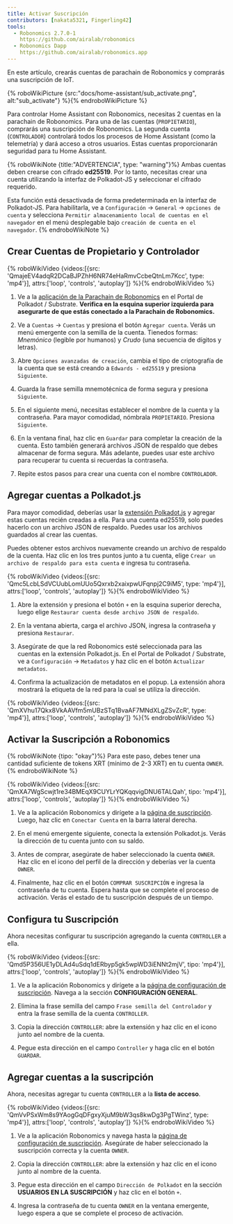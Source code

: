 ```yaml
---
title: Activar Suscripción
contributors: [nakata5321, Fingerling42]
tools:
  - Robonomics 2.7.0-1
    https://github.com/airalab/robonomics
  - Robonomics Dapp
    https://github.com/airalab/robonomics.app
---
```


En este artículo, crearás cuentas de parachain de Robonomics y comprarás una suscripción de IoT.

{% roboWikiPicture {src:"docs/home-assistant/sub_activate.png", alt:"sub_activate"} %}{% endroboWikiPicture %}

Para controlar Home Assistant con Robonomics, necesitas 2 cuentas en la parachain de Robonomics. Para una de las cuentas (`PROPIETARIO`), comprarás una suscripción de Robonomics. La segunda cuenta (`CONTROLADOR`) controlará todos los procesos de Home Assistant (como la telemetría) y dará acceso a otros usuarios. Estas cuentas proporcionarán seguridad para tu Home Assistant.

{% roboWikiNote {title:"ADVERTENCIA", type: "warning"}%}
Ambas cuentas deben crearse con cifrado **ed25519**. Por lo tanto, necesitas crear una cuenta utilizando la interfaz de Polkadot-JS y seleccionar el cifrado requerido.

Esta función está desactivada de forma predeterminada en la interfaz de Polkadot-JS. Para habilitarla, ve a `Configuración` -> `General` -> `opciones de cuenta` y selecciona `Permitir almacenamiento local de cuentas en el navegador` en el menú desplegable bajo `creación de cuenta en el navegador`.
{% endroboWikiNote %}

## Crear Cuentas de Propietario y Controlador

{% roboWikiVideo {videos:[{src: 'QmajeEV4adqR2DCaBJPZhH6NR74eHaRmvCcbeQtnLm7Kcc', type: 'mp4'}], attrs:['loop', 'controls', 'autoplay']} %}{% endroboWikiVideo %}

1. Ve a la [aplicación de la Parachain de Robonomics](https://polkadot.js.org/apps/?rpc=wss%3A%2F%2Fkusama.rpc.robonomics.network%2F#/) en el Portal de Polkadot / Substrate. **Verifica en la esquina superior izquierda para asegurarte de que estás conectado a la Parachain de Robonomics.**

2. Ve a `Cuentas` -> `Cuentas` y presiona el botón `Agregar cuenta`. Verás un menú emergente con la semilla de la cuenta. Tienedos formas: *Mnemónico* (legible por humanos) y *Crudo* (una secuencia de dígitos y letras).

3. Abre `Opciones avanzadas de creación`, cambia el tipo de criptografía de la cuenta que se está creando a `Edwards - ed25519` y presiona `Siguiente`.

4. Guarda la frase semilla mnemotécnica de forma segura y presiona `Siguiente`.

5. En el siguiente menú, necesitas establecer el nombre de la cuenta y la contraseña. Para mayor comodidad, nómbrala `PROPIETARIO`. Presiona `Siguiente`.

6. En la ventana final, haz clic en `Guardar` para completar la creación de la cuenta. Esto también generará archivos JSON de respaldo que debes almacenar de forma segura. Más adelante, puedes usar este archivo para recuperar tu cuenta si recuerdas la contraseña.

7. Repite estos pasos para crear una cuenta con el nombre `CONTROLADOR`.


## Agregar cuentas a Polkadot.js

Para mayor comodidad, deberías usar la [extensión Polkadot.js](https://polkadot.js.org/extension/) y agregar estas cuentas recién creadas a ella. Para una cuenta ed25519, solo puedes hacerlo con un archivo JSON de respaldo. Puedes usar los archivos guardados al crear las cuentas.

Puedes obtener estos archivos nuevamente creando un archivo de respaldo de la cuenta. Haz clic en los tres puntos junto a tu cuenta, elige `Crear un archivo de respaldo para esta cuenta` e ingresa tu contraseña.

{% roboWikiVideo {videos:[{src: 'Qmc5LcbLSdVCUubLomUUo5Qxrxb2xaixpwUFqnpj2C9iM5', type: 'mp4'}], attrs:['loop', 'controls', 'autoplay']} %}{% endroboWikiVideo %}

1. Abre la extensión y presiona el botón `+` en la esquina superior derecha, luego elige `Restaurar cuenta desde archivo JSON de respaldo`.

2. En la ventana abierta, carga el archivo JSON, ingresa la contraseña y presiona `Restaurar`.

3. Asegúrate de que la red Robonomics esté seleccionada para las cuentas en la extensión Polkadot.js. En el Portal de Polkadot / Substrate, ve a `Configuración` -> `Metadatos` y haz clic en el botón `Actualizar metadatos`.

4. Confirma la actualización de metadatos en el popup. La extensión ahora mostrará la etiqueta de la red para la cual se utiliza la dirección.

{% roboWikiVideo {videos:[{src: 'QmXVhu17Qkx8VkAAVfm5mUBzSTq1BvaAF7MNdXLgZSvZcR', type: 'mp4'}], attrs:['loop', 'controls', 'autoplay']} %}{% endroboWikiVideo %}

## Activar la Suscripción a Robonomics

{% roboWikiNote {tipo: "okay"}%} Para este paso, debes tener una cantidad suficiente de tokens XRT (mínimo de 2-3 XRT) en tu cuenta `OWNER`. {% endroboWikiNote %}

{% roboWikiVideo {videos:[{src: 'QmXA7WgScwjt1re34BMEqX9CUYLrYQKqqvigDNU6TALQah', tipo: 'mp4'}], attrs:['loop', 'controls', 'autoplay']} %}{% endroboWikiVideo %}

1. Ve a la aplicación Robonomics y dirígete a la [página de suscripción](https://robonomics.app/#/rws-buy). Luego, haz clic en `Conectar Cuenta` en la barra lateral derecha.

2. En el menú emergente siguiente, conecta la extensión Polkadot.js. Verás la dirección de tu cuenta junto con su saldo.

3. Antes de comprar, asegúrate de haber seleccionado la cuenta `OWNER`. Haz clic en el icono del perfil de la dirección y deberías ver la cuenta `OWNER`.

4. Finalmente, haz clic en el botón `COMPRAR SUSCRIPCIÓN` e ingresa la contraseña de tu cuenta. Espera hasta que se complete el proceso de activación. Verás el estado de tu suscripción después de un tiempo.

## Configura tu Suscripción

Ahora necesitas configurar tu suscripción agregando la cuenta `CONTROLLER` a ella.

{% roboWikiVideo {videos:[{src: 'Qmd5P356UE1yDLAd4uSdq1dERbyp5gk5wpWD3iENNt2mjV', tipo: 'mp4'}], attrs:['loop', 'controls', 'autoplay']} %}{% endroboWikiVideo %}

1. Ve a la aplicación Robonomics y dirígete a la [página de configuración de suscripción](https://robonomics.app/#/rws-setup). Navega a la sección **CONFIGURACIÓN GENERAL**.

2. Elimina la frase semilla del campo `Frase semilla del Controlador` y entra la frase semilla de la cuenta `CONTROLLER`.

3. Copia la dirección `CONTROLLER`: abre la extensión y haz clic en el icono junto ael nombre de la cuenta.

4. Pegue esta dirección en el campo `Controller` y haga clic en el botón `GUARDAR`.

## Agregar cuentas a la suscripción

Ahora, necesitas agregar tu cuenta `CONTROLLER` a la **lista de acceso**.

{% roboWikiVideo {videos:[{src: 'QmVvPSxWm8s9YAogGqDFgxyXjuM9bW3qs8kwDg3PgTWinz', type: 'mp4'}], attrs:['loop', 'controls', 'autoplay']} %}{% endroboWikiVideo %}

1. Ve a la aplicación Robonomics y navega hasta la [página de configuración de suscripción](https://robonomics.app/#/rws-setup). Asegúrate de haber seleccionado la suscripción correcta y la cuenta `OWNER`.

2. Copia la dirección `CONTROLLER`: abre la extensión y haz clic en el icono junto al nombre de la cuenta.

3. Pegue esta dirección en el campo `Dirección de Polkadot` en la sección **USUARIOS EN LA SUSCRIPCIÓN** y haz clic en el botón `+`.

4. Ingresa la contraseña de tu cuenta `OWNER` en la ventana emergente, luego espera a que se complete el proceso de activación.